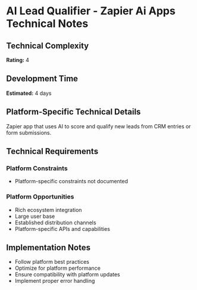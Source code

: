 # AI Lead Qualifier - Zapier Ai Apps Technical Notes

## Technical Complexity
**Rating:** 4

## Development Time
**Estimated:** 4 days

## Platform-Specific Technical Details
Zapier app that uses AI to score and qualify new leads from CRM entries or form submissions.

## Technical Requirements

### Platform Constraints
- Platform-specific constraints not documented

### Platform Opportunities
- Rich ecosystem integration
- Large user base
- Established distribution channels
- Platform-specific APIs and capabilities

## Implementation Notes
- Follow platform best practices
- Optimize for platform performance
- Ensure compatibility with platform updates
- Implement proper error handling
